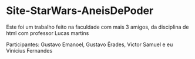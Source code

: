 # Site-StarWars-AneisDePoder
Este foi um trabalho feito na faculdade com mais 3 amigos, da disciplina de html com professor Lucas martins

Participantes: Gustavo Emanoel, Gustavo Êrades, Victor Samuel e eu Vinícius Fernandes
